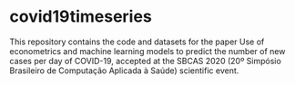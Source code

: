 # covid19timeseries
This repository contains the code and datasets for the paper Use of econometrics and machine learning models to predict the number of new cases per day of COVID-19, accepted at the SBCAS 2020 (20º Simpósio Brasileiro de Computação Aplicada à Saúde) scientific event.
